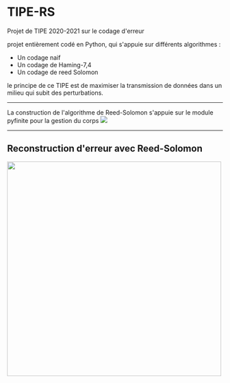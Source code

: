 # TIPE-RS

Projet de TIPE 2020-2021 sur le codage d'erreur

projet entièrement codé en Python, qui s'appuie sur différents algorithmes :
  * Un codage naif
  * Un codage de Haming-7,4
  * Un codage de reed Solomon

le principe de ce TIPE est de maximiser la transmission de données dans un milieu qui subit des perturbations.

---

La construction de l'algorithme de Reed-Solomon s'appuie sur le module pyfinite pour la gestion du corps  <img src="https://render.githubusercontent.com/render/math?math=\mathbb{F}_{16}">

---


## Reconstruction d'erreur avec Reed-Solomon

<img src="https://github.com/GerfautGE/TIPE-RS/blob/main/Images/Comparaison.png" height="500">
